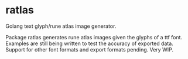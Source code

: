 # ratlas
Golang text glyph/rune atlas image generator.

Package ratlas generates rune atlas images given the glyphs of a ttf font.
Examples are still being written to test the accuracy of exported data.
Support for other font formats and export formats pending. Very WIP.
